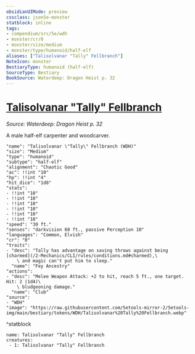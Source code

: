 ```yaml
---
obsidianUIMode: preview
cssclass: json5e-monster
statblock: inline
tags:
- compendium/src/5e/wdh
- monster/cr/0
- monster/size/medium
- monster/type/humanoid/half-elf
aliases: ["Talisolvanar "Tally" Fellbranch"]
NoteIcon: monster
BestiaryType: humanoid (half-elf)
SourceType: Bestiary
BookSource: Waterdeep: Dragon Heist p. 32
---
```

# [Talisolvanar "Tally" Fellbranch](2-Mechanics\CLI\bestiary\npc/talisolvanar-tally-fellbranch-wdh.md)
*Source: Waterdeep: Dragon Heist p. 32*  

A male half-elf carpenter and woodcarver.

```statblock
"name": "Talisolvanar \"Tally\" Fellbranch (WDH)"
"size": "Medium"
"type": "humanoid"
"subtype": "half-elf"
"alignment": "Chaotic Good"
"ac": !!int "10"
"hp": !!int "4"
"hit_dice": "1d8"
"stats":
- !!int "10"
- !!int "10"
- !!int "10"
- !!int "10"
- !!int "10"
- !!int "10"
"speed": "30 ft."
"senses": "darkvision 60 ft., passive Perception 10"
"languages": "Common, Elvish"
"cr": "0"
"traits":
- "desc": "Tally has advantage on saving throws against being [charmed](/2-Mechanics/CLI/rules/conditions.md#charmed),\
    \ and magic can't put him to sleep."
  "name": "Fey Ancestry"
"actions":
- "desc": "Melee Weapon Attack: +2 to hit, reach 5 ft., one target. Hit: 2 (1d4)\
    \ bludgeoning damage."
  "name": "Club"
"source":
- "WDH"
"image": "https://raw.githubusercontent.com/5etools-mirror-2/5etools-img/main/bestiary/tokens/WDH/Talisolvanar%20Tally%20Fellbranch.webp"
```
^statblock

```encounter-table
name: Talisolvanar "Tally" Fellbranch
creatures:
 - 1: Talisolvanar "Tally" Fellbranch
```